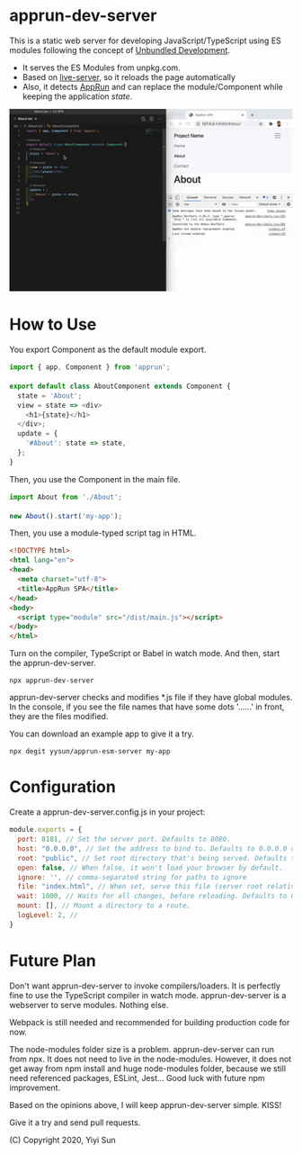 # apprun-dev-server

This is a static web server for developing JavaScript/TypeScript using ES modules following the concept of [Unbundled Development](https://www.snowpack.dev/concepts/how-snowpack-works).

* It serves the ES Modules from unpkg.com.
* Based on [live-server](https://www.npmjs.com/package/live-server), so it reloads the page automatically
* Also, it detects [AppRun](https://github.com/yysun/apprun) and can replace the module/Component while keeping the application _state_.

![](public/apprun-hmr.gif)
# How to Use

You export Component as the default module export.

```javascript
import { app, Component } from 'apprun';

export default class AboutComponent extends Component {
  state = 'About';
  view = state => <div>
    <h1>{state}</h1>
  </div>;
  update = {
    '#About': state => state,
  };
}
```

Then, you use the Component in the main file.

```javascript
import About from './About';

new About().start('my-app');
```

Then, you use a module-typed script tag in HTML.

```html
<!DOCTYPE html>
<html lang="en">
<head>
  <meta charset="utf-8">
  <title>AppRun SPA</title>
</head>
<body>
  <script type="module" src="/dist/main.js"></script>
</body>
</html>
```

Turn on the compiler, TypeScript or Babel in watch mode. And then, start the apprun-dev-server.

```
npx apprun-dev-server
```

apprun-dev-server checks and modifies *.js file if they have global modules. In the console, if you see the file names that have some dots '......' in front, they are the files modified.

You can download an example app to give it a try.

```
npx degit yysun/apprun-esm-server my-app
```

# Configuration

Create a apprun-dev-server.config.js in your project:

```javascript
module.exports = {
  port: 8181, // Set the server port. Defaults to 8080.
  host: "0.0.0.0", // Set the address to bind to. Defaults to 0.0.0.0 or process.env.IP.
  root: "public", // Set root directory that's being served. Defaults to cwd.
  open: false, // When false, it won't load your browser by default.
  ignore: '', // comma-separated string for paths to ignore
  file: "index.html", // When set, serve this file (server root relative) for every 404 (useful for single-page applications)
  wait: 1000, // Waits for all changes, before reloading. Defaults to 0 sec.
  mount: [], // Mount a directory to a route.
  logLevel: 2, //
}
```
# Future Plan

Don't want apprun-dev-server to invoke compilers/loaders. It is perfectly fine to use the TypeScript compiler in watch mode. apprun-dev-server is a webserver to serve modules. Nothing else.

Webpack is still needed and recommended for building production code for now.

The node-modules folder size is a problem. apprun-dev-server can run from npx. It does not need to live in the node-modules. However, it does not get away from npm install and huge node-modules folder, because we still need referenced packages, ESLint, Jest... Good luck with future npm improvement.

Based on the opinions above, I will keep apprun-dev-server simple. KISS!

Give it a try and send pull requests.

(C) Copyright 2020, Yiyi Sun